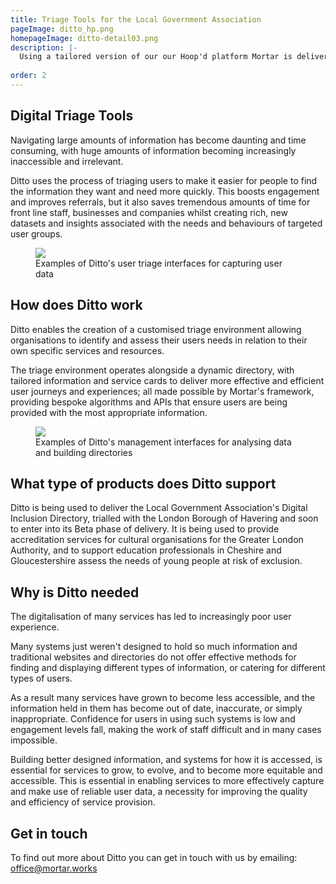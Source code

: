 ```yaml
---
title: Triage Tools for the Local Government Association
pageImage: ditto_hp.png
homepageImage: ditto-detail03.png
description: |-
  Using a tailored version of our our Hoop'd platform Mortar is delivering specialised digital inclusion triage tools for local authorities and place based partnerships. The triage tool assesses user needs and utilises Mortar's Global API System to deliver personalised referral options improving the delivery of place based campaigns, networks and programmes. 
 
order: 2
---
```


Digital Triage Tools
---------------------------------------------------------------------------------------------------------------------------------
Navigating large amounts of information has become daunting and time consuming, with huge amounts of information becoming increasingly inaccessible and irrelevant.   

Ditto uses the process of triaging users to make it easier for people to find the information they want and need more quickly. This boosts engagement and improves referrals, but it also saves tremendous amounts of time for front line staff, businesses and companies whilst creating rich, new datasets and insights associated with the needs and behaviours of targeted user groups. 

<figure>
  <img src="{{ '/static/images/use-cases/ditto_01.jpg' | url }}" />
  <figcaption>
   Examples of Ditto's user triage interfaces for capturing user data
  </figcaption>
</figure>

How does Ditto work
---------------------------------------------------------------------------------------------------------------------------------
Ditto enables the creation of a customised triage environment allowing organisations to identify and assess their users needs in relation to their own specific services and resources. 

The triage environment operates alongside a dynamic directory, with tailored information and service cards to deliver more effective and efficient user journeys and experiences; all made possible by Mortar's framework, providing bespoke algorithms and APIs that ensure users are being provided with the most appropriate information. 

<figure>
  <img src="{{ '/static/images/use-cases/ditto_02.jpg' | url }}" />
  <figcaption>
   Examples of Ditto's management interfaces for analysing data and building directories
  </figcaption>
</figure>

What type of products does Ditto support
---------------------------------------------------------------------------------------------------------------------------------
Ditto is being used to deliver the Local Government Association's Digital Inclusion Directory, trialled with the London Borough of Havering and soon to enter into its Beta phase of delivery. It is being used to provide accreditation services for cultural organisations for the Greater London Authority, and to support education professionals in Cheshire and Gloucestershire assess the needs of young people at risk of exclusion. 

Why is Ditto needed
---------------------------------------------------------------------------------------------------------------------------------

The digitalisation of many services has led to increasingly poor user experience. 

Many systems just weren't designed to hold so much information and traditional websites and directories do not offer effective methods for finding and displaying different types of information, or catering for different types of users. 

As a result many services have grown to become less accessible, and the information held in them has become out of date, inaccurate, or simply inappropriate. Confidence for users in using such systems is low and engagement levels fall, making the work of staff difficult and in many cases impossible. 

Building better designed information, and systems for how it is accessed, is essential for services to grow, to evolve, and to become more equitable and accessible. This is essential in enabling services to more effectively capture and make use of reliable user data, a necessity for improving the quality and efficiency of service provision.

Get in touch
---------------------------------------------------------------------------------------------------------------------------------
To find out more about Ditto you can get in touch with us by emailing: office@mortar.works
